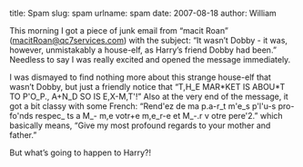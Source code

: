title: Spam
slug: spam
urlname: spam
date: 2007-08-18
author: William

This morning I got a piece of junk email from &ldquo;macit Roan&rdquo;
(macitRoan@qc7services.com) with the subject: &ldquo;It wasn&#x02bc;t Dobby - it
was, however, unmistakably a house-elf, as Harry&#x02bc;s friend Dobby had
been.&rdquo; Needless to say I was really excited and opened the message
immediately.

I was dismayed to find nothing more about this strange house-elf that
wasn&#x02bc;t Dobby, but just a friendly notice that &ldquo;T,H_E MAR\*KET IS
ABOU\*T TO P'O_P., A+N_D SO IS E,X-M,T'!&rdquo; Also at the very end of the
message, it got a bit classy with some French: &ldquo;Rend'ez de ma p.a-r_t
m'e_s p'l'u-s pro-fo'nds respec_ ts a M_- m,e votr+e m,e_r-e et M_-.r v otre
pere'2.&rdquo; which basically means, &ldquo;Give my most profound regards to
your mother and father.&rdquo;

But what&#x02bc;s going to happen to Harry?!
